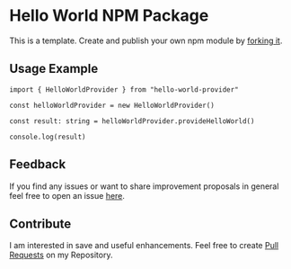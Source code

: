 # Hello World NPM Package
This is a template. Create and publish your own npm module by [forking it](https://github.com/michael-spengler/hello-world-npm-package/fork).


## Usage Example

    import { HelloWorldProvider } from "hello-world-provider"

    const helloWorldProvider = new HelloWorldProvider()

    const result: string = helloWorldProvider.provideHelloWorld()

    console.log(result)



## Feedback
If you find any issues or want to share improvement proposals in general feel free to open an issue [here](https://github.com/michael-spengler/hello-world-npm-package/issues).


## Contribute
I am interested in save and useful enhancements. Feel free to create [Pull Requests](https://github.com/michael-spengler/hello-world-npm-package/pulls) on my Repository.
